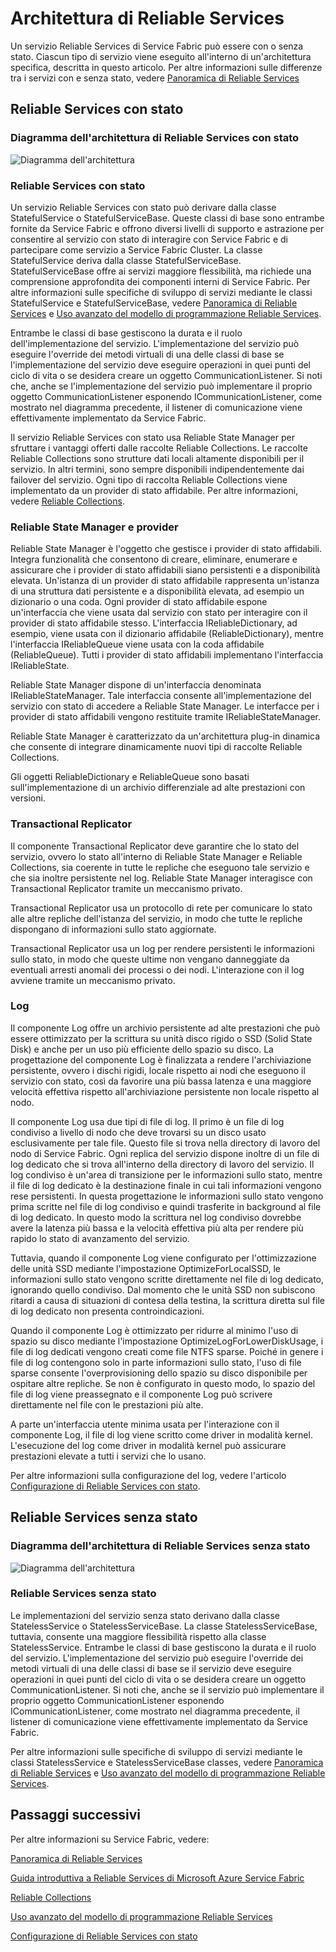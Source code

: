 <properties
   pageTitle="Architettura di Reliable Services di Service Fabric"
   description="Panoramica dell'architettura di Reliable Services"
   services="service-fabric"
   documentationCenter=".net"
   authors="AlanWarwick"
   manager="timlt"
   editor=""/>

<tags
   ms.service="Service-Fabric"
   ms.devlang="dotnet"
   ms.topic="article"
   ms.tgt_pltfrm="NA"
   ms.workload="NA"
   ms.date="09/03/2015"
   ms.author="alanwar"/>

# Architettura di Reliable Services

Un servizio Reliable Services di Service Fabric può essere con o senza stato. Ciascun tipo di servizio viene eseguito all'interno di un'architettura specifica, descritta in questo articolo. Per altre informazioni sulle differenze tra i servizi con e senza stato, vedere [Panoramica di Reliable Services](../Service-Fabric/service-fabric-reliable-services-introduction.md)

## Reliable Services con stato

### Diagramma dell'architettura di Reliable Services con stato
![Diagramma dell'architettura](./media/service-fabric-reliable-services-platform-architecture/reliable-stateful-service-architecture.png)

### Reliable Services con stato

Un servizio Reliable Services con stato può derivare dalla classe StatefulService o StatefulServiceBase. Queste classi di base sono entrambe fornite da Service Fabric e offrono diversi livelli di supporto e astrazione per consentire al servizio con stato di interagire con Service Fabric e di partecipare come servizio a Service Fabric Cluster. La classe StatefulService deriva dalla classe StatefulServiceBase. StatefulServiceBase offre ai servizi maggiore flessibilità, ma richiede una comprensione approfondita dei componenti interni di Service Fabric. Per altre informazioni sulle specifiche di sviluppo di servizi mediante le classi StatefulService e StatefulServiceBase, vedere [Panoramica di Reliable Services](../Service-Fabric/service-fabric-reliable-services-introduction.md) e [Uso avanzato del modello di programmazione Reliable Services](../Service-Fabric/service-fabric-reliable-services-advanced-usage.md).

Entrambe le classi di base gestiscono la durata e il ruolo dell'implementazione del servizio. L'implementazione del servizio può eseguire l'override dei metodi virtuali di una delle classi di base se l'implementazione del servizio deve eseguire operazioni in quei punti del ciclo di vita o se desidera creare un oggetto CommunicationListener. Si noti che, anche se l'implementazione del servizio può implementare il proprio oggetto CommunicationListener esponendo ICommunicationListener, come mostrato nel diagramma precedente, il listener di comunicazione viene effettivamente implementato da Service Fabric.

Il servizio Reliable Services con stato usa Reliable State Manager per sfruttare i vantaggi offerti dalle raccolte Reliable Collections. Le raccolte Reliable Collections sono strutture dati locali altamente disponibili per il servizio. In altri termini, sono sempre disponibili indipendentemente dai failover del servizio. Ogni tipo di raccolta Reliable Collections viene implementato da un provider di stato affidabile. Per altre informazioni, vedere [Reliable Collections](service-fabric-reliable-services-reliable-collections.md).

### Reliable State Manager e provider

Reliable State Manager è l'oggetto che gestisce i provider di stato affidabili. Integra funzionalità che consentono di creare, eliminare, enumerare e assicurare che i provider di stato affidabili siano persistenti e a disponibilità elevata. Un'istanza di un provider di stato affidabile rappresenta un'istanza di una struttura dati persistente e a disponibilità elevata, ad esempio un dizionario o una coda. Ogni provider di stato affidabile espone un'interfaccia che viene usata dal servizio con stato per interagire con il provider di stato affidabile stesso. L'interfaccia IReliableDictionary, ad esempio, viene usata con il dizionario affidabile (ReliableDictionary), mentre l'interfaccia IReliableQueue viene usata con la coda affidabile (ReliableQueue). Tutti i provider di stato affidabili implementano l'interfaccia IReliableState.

Reliable State Manager dispone di un'interfaccia denominata IReliableStateManager. Tale interfaccia consente all'implementazione del servizio con stato di accedere a Reliable State Manager. Le interfacce per i provider di stato affidabili vengono restituite tramite IReliableStateManager.

Reliable State Manager è caratterizzato da un'architettura plug-in dinamica che consente di integrare dinamicamente nuovi tipi di raccolte Reliable Collections.

Gli oggetti ReliableDictionary e ReliableQueue sono basati sull'implementazione di un archivio differenziale ad alte prestazioni con versioni.

### Transactional Replicator

Il componente Transactional Replicator deve garantire che lo stato del servizio, ovvero lo stato all'interno di Reliable State Manager e Reliable Collections, sia coerente in tutte le repliche che eseguono tale servizio e che sia inoltre persistente nel log. Reliable State Manager interagisce con Transactional Replicator tramite un meccanismo privato.

Transactional Replicator usa un protocollo di rete per comunicare lo stato alle altre repliche dell'istanza del servizio, in modo che tutte le repliche dispongano di informazioni sullo stato aggiornate.

Transactional Replicator usa un log per rendere persistenti le informazioni sullo stato, in modo che queste ultime non vengano danneggiate da eventuali arresti anomali dei processi o dei nodi. L'interazione con il log avviene tramite un meccanismo privato.

### Log

Il componente Log offre un archivio persistente ad alte prestazioni che può essere ottimizzato per la scrittura su unità disco rigido o SSD (Solid State Disk) e anche per un uso più efficiente dello spazio su disco. La progettazione del componente Log è finalizzata a rendere l'archiviazione persistente, ovvero i dischi rigidi, locale rispetto ai nodi che eseguono il servizio con stato, così da favorire una più bassa latenza e una maggiore velocità effettiva rispetto all'archiviazione persistente non locale rispetto al nodo.

Il componente Log usa due tipi di file di log. Il primo è un file di log condiviso a livello di nodo che deve trovarsi su un disco usato esclusivamente per tale file. Questo file si trova nella directory di lavoro del nodo di Service Fabric. Ogni replica del servizio dispone inoltre di un file di log dedicato che si trova all'interno della directory di lavoro del servizio. Il log condiviso è un'area di transizione per le informazioni sullo stato, mentre il file di log dedicato è la destinazione finale in cui tali informazioni vengono rese persistenti. In questa progettazione le informazioni sullo stato vengono prima scritte nel file di log condiviso e quindi trasferite in background al file di log dedicato. In questo modo la scrittura nel log condiviso dovrebbe avere la latenza più bassa e la velocità effettiva più alta per rendere più rapido lo stato di avanzamento del servizio.

Tuttavia, quando il componente Log viene configurato per l'ottimizzazione delle unità SSD mediante l'impostazione OptimizeForLocalSSD, le informazioni sullo stato vengono scritte direttamente nel file di log dedicato, ignorando quello condiviso. Dal momento che le unità SSD non subiscono ritardi a causa di situazioni di contesa della testina, la scrittura diretta sul file di log dedicato non presenta controindicazioni.

Quando il componente Log è ottimizzato per ridurre al minimo l'uso di spazio su disco mediante l'impostazione OptimizeLogForLowerDiskUsage, i file di log dedicati vengono creati come file NTFS sparse. Poiché in genere i file di log contengono solo in parte informazioni sullo stato, l'uso di file sparse consente l'overprovisioning dello spazio su disco disponibile per ospitare altre repliche. Se non è configurato in questo modo, lo spazio del file di log viene preassegnato e il componente Log può scrivere direttamente nel file con le prestazioni più alte.

A parte un'interfaccia utente minima usata per l'interazione con il componente Log, il file di log viene scritto come driver in modalità kernel. L'esecuzione del log come driver in modalità kernel può assicurare prestazioni elevate a tutti i servizi che lo usano.

Per altre informazioni sulla configurazione del log, vedere l'articolo [Configurazione di Reliable Services con stato](../Service-Fabric/service-fabric-reliable-services-configuration.md).

## Reliable Services senza stato

### Diagramma dell'architettura di Reliable Services senza stato
![Diagramma dell'architettura](./media/service-fabric-reliable-services-platform-architecture/reliable-stateless-service-architecture.png)

### Reliable Services senza stato

Le implementazioni del servizio senza stato derivano dalla classe StatelessService o StatelessServiceBase. La classe StatelessServiceBase, tuttavia, consente una maggiore flessibilità rispetto alla classe StatelessService. Entrambe le classi di base gestiscono la durata e il ruolo del servizio. L'implementazione del servizio può eseguire l'override dei metodi virtuali di una delle classi di base se il servizio deve eseguire operazioni in quei punti del ciclo di vita o se desidera creare un oggetto CommunicationListener. Si noti che, anche se il servizio può implementare il proprio oggetto CommunicationListener esponendo ICommunicationListener, come mostrato nel diagramma precedente, il listener di comunicazione viene effettivamente implementato da Service Fabric.

Per altre informazioni sulle specifiche di sviluppo di servizi mediante le classi StatelessService e StatelessServiceBase classes, vedere [Panoramica di Reliable Services](../Service-Fabric/service-fabric-reliable-services-introduction.md) e [Uso avanzato del modello di programmazione Reliable Services](../Service-Fabric/service-fabric-reliable-services-advanced-usage.md).

<!--Every topic should have next steps and links to the next logical set of content to keep the customer engaged-->
## Passaggi successivi

Per altre informazioni su Service Fabric, vedere:

[Panoramica di Reliable Services](../Service-Fabric/service-fabric-reliable-services-introduction.md)

[Guida introduttiva a Reliable Services di Microsoft Azure Service Fabric](service-fabric-reliable-services-quick-start.md)

[Reliable Collections](service-fabric-reliable-services-reliable-collections.md)

[Uso avanzato del modello di programmazione Reliable Services](../Service-Fabric/service-fabric-reliable-services-advanced-usage.md)

[Configurazione di Reliable Services con stato](../Service-Fabric/service-fabric-reliable-services-configuration.md)
 

<!---HONumber=Oct15_HO3-->